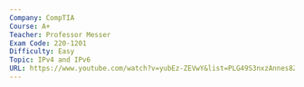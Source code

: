 ```yaml
---
Company: CompTIA
Course: A+
Teacher: Professor Messer
Exam Code: 220-1201
Difficulty: Easy
Topic: IPv4 and IPv6
URL: https://www.youtube.com/watch?v=yubEz-ZEVwY&list=PLG49S3nxzAnnes8ZGI-OBlKEukHCX46N8&index=15
---
```

